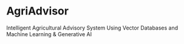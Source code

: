 # AgriAdvisor
Intelligent Agricultural Advisory System Using Vector Databases and Machine Learning &amp; Generative AI
